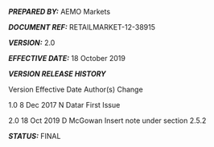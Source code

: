 _**PREPARED BY:**_
AEMO Markets

**_****DOCUMENT REF:****_**
RETAILMARKET-12-38915

**_VERSION:_**
2.0

**_EFFECTIVE DATE:_**
18 October 2019

**_VERSION RELEASE HISTORY_**

Version  Effective  Date  Author(s)  Change

1.0  8 Dec 2017  N Datar   First Issue

2.0  18 Oct 2019  D McGowan  Insert note under section 2.5.2

**_STATUS:_**
FINAL
